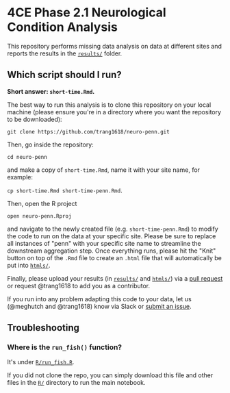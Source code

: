 # 4CE Phase 2.1 Neurological Condition Analysis

This repository performs missing data analysis on data at different sites and reports the results in the [`results/`](results/) folder.

## Which script should I run?

**Short answer: `short-time.Rmd`.**

The best way to run this analysis is to clone this repository on your local machine
(please ensure you're in a directory where you want the repository to be downloaded):

```git clone https://github.com/trang1618/neuro-penn.git```

Then, go inside the repository:

```cd neuro-penn```

and make a copy of `short-time.Rmd`, name it with your site name, for example:

```cp short-time.Rmd short-time-penn.Rmd```.

Then, open the R project

```open neuro-penn.Rproj```

and navigate to the newly created file (e.g. `short-time-penn.Rmd`) to modify the code to run on the data at your specific site.
Please be sure to replace all instances of "penn" with your specific site name to streamline the downstream aggregation step.
Once everything runs, please hit the "Knit" button on top of the `.Rmd` file to create an `.html` file that will automatically be put into [`htmls/`](htmls/).

Finally, please upload your results (in [`results/`](results/) and [`htmls/`](htmls/)) via a [pull request](https://github.com/trang1618/neuro-penn/pulls) or request @trang1618 to add you as a contributor.

If you run into any problem adapting this code to your data, let us (@meghutch and @trang1618) know via Slack or [submit an issue](https://github.com/trang1618/neuro-penn/issues/new).

## Troubleshooting
### Where is the `run_fish()` function?

It's under [`R/run_fish.R`](R/run_fish.R).

If you did not clone the repo, you can simply download this file and other files in the [`R/`](R/) directory to run the main notebook.
